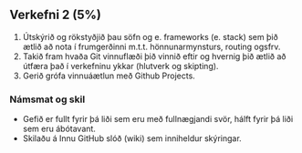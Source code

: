 
## Verkefni 2 (5%)
1. Útskýrið og rökstyðjið þau söfn og e. frameworks (e. stack) sem þið ætlið að nota í frumgerðinni m.t.t. hönnunarmynsturs, routing ogsfrv. 
1. Takið fram hvaða Git vinnuflæði þið vinnið eftir og hvernig þið ætlið að útfæra það í verkefninu ykkar (hlutverk og skipting).
1. Gerið grófa vinnuáætlun með Github Projects.

### Námsmat og skil
- Gefið er fullt fyrir þá liði sem eru með fullnægjandi svör, hálft fyrir þá liði sem eru ábótavant. 
- Skilaðu á Innu GitHub slóð (wiki) sem inniheldur skýringar.
